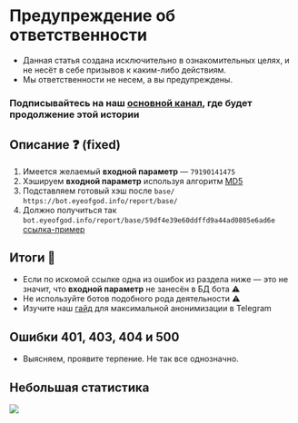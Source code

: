 # Предупреждение об ответственности
- Данная статья создана исключительно в ознакомительных целях, и не несёт в себе призывов к каким-либо действиям.
- Мы ответственности не несем, а вы предупреждены.

### Подписывайтесь на наш [основной канал](https://t.me/eestie), где будет продолжение этой истории

## Описание ❓ (fixed)
1. Имеется желаемый **входной параметр** — ```79190141475```
2. Хэшируем **входной параметр** используя алгоритм [MD5](http://www.md5.cz/)
3. Подставляем готовый хэш после ```base/``` ```https://bot.eyeofgod.info/report/base/```
4. Должно получиться так ```bot.eyeofgod.info/report/base/59df4e39e60ddffd9a44ad0805e6ad6e``` [ссылка-пример](https://bot.eyeofgod.info/report/base/59df4e39e60ddffd9a44ad0805e6ad6e)

## Итоги 🚀
- Если по искомой ссылке одна из ошибок из раздела ниже — это не значит, что **входной параметр** не занесён в БД бота ⚠️
- Не используйте ботов подобного рода деятельности ⚠️
- Изучите наш [гайд](https://github.com/tgsecurity/guide/blob/main/README_RU.md) для максимальной анонимизации в Telegram

## Ошибки 401, 403, 404 и 500
- Выясняем, проявите терпение. Не так все однозначно.

## Небольшая статистика
![](https://komarev.com/ghpvc/?username=eyeofgodabuse)

